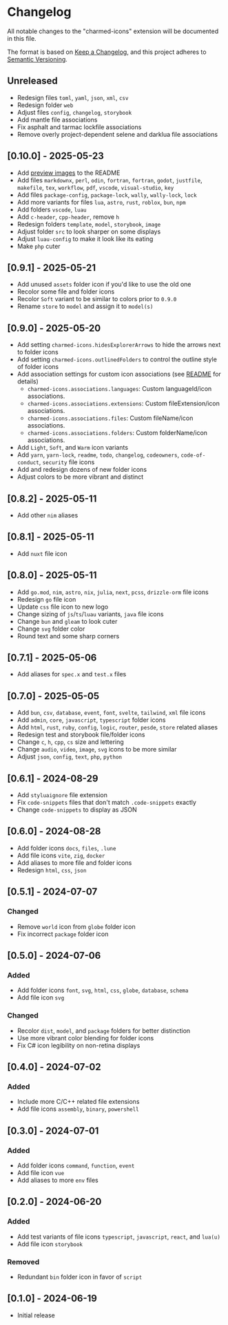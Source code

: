 # Changelog

All notable changes to the "charmed-icons" extension will be documented in this file.

The format is based on [Keep a Changelog](https://keepachangelog.com/en/1.1.0/),
and this project adheres to [Semantic Versioning](https://semver.org/spec/v2.0.0.html).

## Unreleased

- Redesign files `toml`, `yaml`, `json`, `xml`, `csv`
- Redesign folder `web`
- Adjust files `config`, `changelog`, `storybook`
- Add mantle file associations
- Fix asphalt and tarmac lockfile associations
- Remove overly project-dependent selene and darklua file associations

## [0.10.0] - 2025-05-23

- Add [preview images](https://github.com/littensy/charmed-icons) to the README
- Add files `markdownx`, `perl`, `odin`, `fortran`, `fortran`, `godot`, `justfile`, `makefile`, `tex`, `workflow`, `pdf`, `vscode`, `visual-studio`, `key`
- Add files `package-config`, `package-lock`, `wally`, `wally-lock`, `lock`
- Add more variants for files `lua`, `astro`, `rust`, `roblox`, `bun`, `npm`
- Add folders `vscode`, `luau`
- Add `c-header`, `cpp-header`, remove `h`
- Redesign folders `template`, `model`, `storybook`, `image`
- Adjust folder `src` to look sharper on some displays
- Adjust `luau-config` to make it look like its eating
- Make `php` cuter

## [0.9.1] - 2025-05-21

- Add unused `assets` folder icon if you'd like to use the old one
- Recolor some file and folder icons
- Recolor `Soft` variant to be similar to colors prior to `0.9.0`
- Rename `store` to `model` and assign it to `model(s)`

## [0.9.0] - 2025-05-20

- Add setting `charmed-icons.hidesExplorerArrows` to hide the arrows next to folder icons
- Add setting `charmed-icons.outlinedFolders` to control the outline style of folder icons
- Add association settings for custom icon associations (see [README](https://github.com/littensy/charmed-icons) for details)
  - `charmed-icons.associations.languages`: Custom languageId/icon associations.
  - `charmed-icons.associations.extensions`: Custom fileExtension/icon associations.
  - `charmed-icons.associations.files`: Custom fileName/icon associations.
  - `charmed-icons.associations.folders`: Custom folderName/icon associations.
- Add `Light`, `Soft`, and `Warm` icon variants
- Add `yarn`, `yarn-lock`, `readme`, `todo`, `changelog`, `codeowners`, `code-of-conduct`, `security` file icons
- Add and redesign dozens of new folder icons
- Adjust colors to be more vibrant and distinct

## [0.8.2] - 2025-05-11

- Add other `nim` aliases

## [0.8.1] - 2025-05-11

- Add `nuxt` file icon

## [0.8.0] - 2025-05-11

- Add `go.mod`, `nim`, `astro`, `nix`, `julia`, `next`, `pcss`, `drizzle-orm` file icons
- Redesign `go` file icon
- Update `css` file icon to new logo
- Change sizing of `js`/`ts`/`luau` variants, `java` file icons
- Change `bun` and `gleam` to look cuter
- Change `svg` folder color
- Round text and some sharp corners

## [0.7.1] - 2025-05-06

- Add aliases for `spec.x` and `test.x` files

## [0.7.0] - 2025-05-05

- Add `bun`, `csv`, `database`, `event`, `font`, `svelte`, `tailwind`, `xml` file icons
- Add `admin`, `core`, `javascript`, `typescript` folder icons
- Add `html`, `rust`, `ruby`, `config`, `logic`, `router`, `pesde`, `store` related aliases
- Redesign test and storybook file/folder icons
- Change `c`, `h`, `cpp`, `cs` size and lettering
- Change `audio`, `video`, `image`, `svg` icons to be more similar
- Adjust `json`, `config`, `text`, `php`, `python`

## [0.6.1] - 2024-08-29

- Add `styluaignore` file extension
- Fix `code-snippets` files that don't match `.code-snippets` exactly
- Change `code-snippets` to display as JSON

## [0.6.0] - 2024-08-28

- Add folder icons `docs`, `files`, `.lune`
- Add file icons `vite`, `zig`, `docker`
- Add aliases to more file and folder icons
- Redesign `html`, `css`, `json`

## [0.5.1] - 2024-07-07

### Changed

- Remove `world` icon from `globe` folder icon
- Fix incorrect `package` folder icon

## [0.5.0] - 2024-07-06

### Added

- Add folder icons `font`, `svg`, `html`, `css`, `globe`, `database`, `schema`
- Add file icon `svg`

### Changed

- Recolor `dist`, `model`, and `package` folders for better distinction
- Use more vibrant color blending for folder icons
- Fix C# icon legibility on non-retina displays

## [0.4.0] - 2024-07-02

### Added

- Include more C/C++ related file extensions
- Add file icons `assembly`, `binary`, `powershell`

## [0.3.0] - 2024-07-01

### Added

- Add folder icons `command`, `function`, `event`
- Add file icon `vue`
- Add aliases to more `env` files

## [0.2.0] - 2024-06-20

### Added

- Add test variants of file icons `typescript`, `javascript`, `react`, and `lua(u)`
- Add file icon `storybook`

### Removed

- Redundant `bin` folder icon in favor of `script`

## [0.1.0] - 2024-06-19

- Initial release
